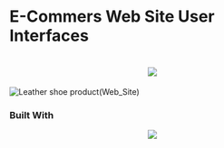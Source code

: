 # E-Commers Web Site User Interfaces

<h1 align="center">
    <img src="https://readme-typing-svg.herokuapp.com/?font=Righteous&size=35&center=true&vCenter=true&width=500&height=70&duration=4000&lines=Hi+There!+👋;+Scroll+To+Bottom!;" />
</h1>


![Leather shoe product(Web_Site)](https://github.com/NVsandeepani/E-Commerce-Website-UI-/assets/159278608/3e45bb75-d31d-480e-a4f2-e77d65767230)


### Built With

<div align="center">
    <img src="https://skillicons.dev/icons?i=figma,photoshop" /><br>
    
</div>






